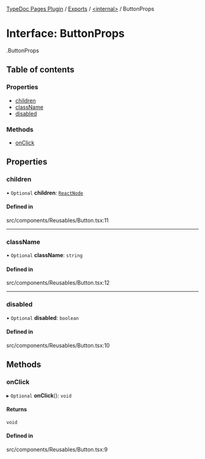 [TypeDoc Pages Plugin](../README.md) / [Exports](../modules.md) / [<internal\>](../modules/internal_.md) / ButtonProps

# Interface: ButtonProps

[<internal>](../modules/internal_.md).ButtonProps

## Table of contents

### Properties

- [children](internal_.ButtonProps.md#children)
- [className](internal_.ButtonProps.md#classname)
- [disabled](internal_.ButtonProps.md#disabled)

### Methods

- [onClick](internal_.ButtonProps.md#onclick)

## Properties

### children

• `Optional` **children**: [`ReactNode`](../modules/internal_.md#reactnode)

#### Defined in

src/components/Reusables/Button.tsx:11

___

### className

• `Optional` **className**: `string`

#### Defined in

src/components/Reusables/Button.tsx:12

___

### disabled

• `Optional` **disabled**: `boolean`

#### Defined in

src/components/Reusables/Button.tsx:10

## Methods

### onClick

▸ `Optional` **onClick**(): `void`

#### Returns

`void`

#### Defined in

src/components/Reusables/Button.tsx:9
